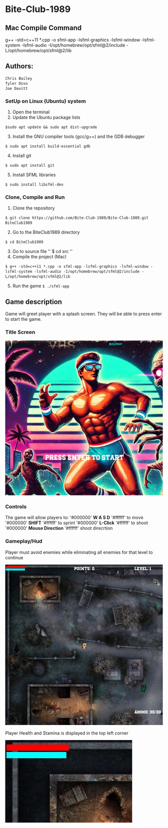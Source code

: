 # Bite-Club-1989

## Mac Compile Command
g++ -std=c++11 *.cpp -o sfml-app -lsfml-graphics -lsfml-window -lsfml-system -lsfml-audio -I/opt/homebrew/opt/sfml@2/include -L/opt/homebrew/opt/sfml@2/lib

## Authors:
    Chris Bailey
    Tyler Osso
    Joe Davitt
    
### SetUp on Linux (Ubuntu) system
1. Open the terminal
2. Update the Ubuntu package lists 
```
$sudo apt update && sudo apt dist-upgrade
```
3. Install the GNU compiler tools (gcc/g++) and the GDB debugger
```
$ sudo apt install build-essential gdb
```
4. Install git
```
$ sudo apt install git
```
5. Install SFML libraries
```
$ sudo install libsfml-dev
```
### Clone, Compile and Run
1. Clone the repository
```
$ git clone https://github.com/Bite-Club-1989/Bite-Club-1989.git BiteClub1989
```
2. Go to the BiteClub1989 directory
```
$ cd BiteClub1989
```
3. Go to source file
''
$ cd src
''
4. Compile the project (Mac)
```
$ g++ -std=c++11 *.cpp -o sfml-app -lsfml-graphics -lsfml-window -lsfml-system -lsfml-audio -I/opt/homebrew/opt/sfml@2/include -L/opt/homebrew/opt/sfml@2/lib
```
5. Run the game 
``
$ ./sfml-app
``
## Game description
Game will greet player with a splash screen. They will be able to press enter to start the game.

### Title Screen

![Splashscreen with press enter](/assets/readmeScreenshots/SplashScreen.jpeg)

### Controls
The game will allow players to:
    '#000000' **W A S D** '#ffffff' to move
    '#000000' **SHIFT** '#ffffff' to sprint
    '#000000' **L-Click** '#ffffff' to shoot
    '#000000' **Mouse Direction** '#ffffff' shoot direcrtion

### Gameplay/Hud
Player must avoid enemies while eliminating all enemies for that level to continue

![Gameplay Image](/assets/readmeScreenshots/Gameplay.jpeg)

Player Health and Stamina is displayed in the top left corner

![Health/Sprint](/assets/readmeScreenshots/HealthSprint.jpeg)





